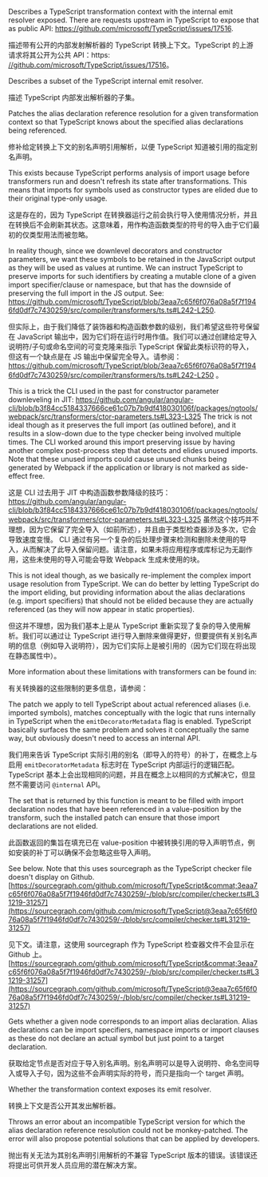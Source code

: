 Describes a TypeScript transformation context with the internal emit
resolver exposed. There are requests upstream in TypeScript to expose
that as public API: https://github.com/microsoft/TypeScript/issues/17516.

描述带有公开的内部发射解析器的 TypeScript 转换上下文。TypeScript 的上游请求将其公开为公共 API：https&#x3A; [//github.com/microsoft/TypeScript/issues/17516](https://github.com/microsoft/TypeScript/issues/17516)。

Describes a subset of the TypeScript internal emit resolver.

描述 TypeScript 内部发出解析器的子集。

Patches the alias declaration reference resolution for a given transformation context
so that TypeScript knows about the specified alias declarations being referenced.

修补给定转换上下文的别名声明引用解析，以便 TypeScript 知道被引用的指定别名声明。

This exists because TypeScript performs analysis of import usage before transformers
run and doesn't refresh its state after transformations. This means that imports
for symbols used as constructor types are elided due to their original type-only usage.

这是存在的，因为 TypeScript
在转换器运行之前会执行导入使用情况分析，并且在转换后不会刷新其状态。这意味着，用作构造函数类型的符号的导入由于它们最初的仅类型用法而被忽略。

In reality though, since we downlevel decorators and constructor parameters, we want
these symbols to be retained in the JavaScript output as they will be used as values
at runtime. We can instruct TypeScript to preserve imports for such identifiers by
creating a mutable clone of a given import specifier/clause or namespace, but that
has the downside of preserving the full import in the JS output. See:
https://github.com/microsoft/TypeScript/blob/3eaa7c65f6f076a08a5f7f1946fd0df7c7430259/src/compiler/transformers/ts.ts#L242-L250.

但实际上，由于我们降低了装饰器和构造函数参数的级别，我们希望这些符号保留在 JavaScript
输出中，因为它们将在运行时用作值。我们可以通过创建给定导入说明符/子句或命名空间的可变克隆来指示
TypeScript 保留此类标识符的导入，但这有一个缺点是在 JS 输出中保留完全导入。请参阅：
https://github.com/microsoft/TypeScript/blob/3eaa7c65f6f076a08a5f7f1946fd0df7c7430259/src/compiler/transformers/ts.ts#L242-L250
。

This is a trick the CLI used in the past  for constructor parameter downleveling in JIT:
https://github.com/angular/angular-cli/blob/b3f84cc5184337666ce61c07b7b9df418030106f/packages/ngtools/webpack/src/transformers/ctor-parameters.ts#L323-L325
The trick is not ideal though as it preserves the full import \(as outlined before\), and it
results in a slow-down due to the type checker being involved multiple times. The CLI worked
around this import preserving issue by having another complex post-process step that detects and
elides unused imports. Note that these unused imports could cause unused chunks being generated
by Webpack if the application or library is not marked as side-effect free.

这是 CLI 过去用于 JIT 中构造函数参数降级的技巧：
https://github.com/angular/angular-cli/blob/b3f84cc5184337666ce61c07b7b9df418030106f/packages/ngtools/webpack/src/transformers/ctor-parameters.ts#L323-L325 虽然这个技巧并不理想，因为它保留了完全导入（如前所述），并且由于类型检查器涉及多次，它会导致速度变慢。
CLI
通过有另一个复杂的后处理步骤来检测和删除未使用的导入，从而解决了此导入保留问题。请注意，如果未将应用程序或库标记为无副作用，这些未使用的导入可能会导致
Webpack 生成未使用的块。

This is not ideal though, as we basically re-implement the complex import usage resolution
from TypeScript. We can do better by letting TypeScript do the import eliding, but providing
information about the alias declarations \(e.g. import specifiers\) that should not be elided
because they are actually referenced \(as they will now appear in static properties\).

但这并不理想，因为我们基本上是从 TypeScript 重新实现了复杂的导入使用解析。我们可以通过让
TypeScript
进行导入删除来做得更好，但要提供有关别名声明的信息（例如导入说明符），因为它们实际上是被引用的（因为它们现在将出现在静态属性中）。

More information about these limitations with transformers can be found in:

有关转换器的这些限制的更多信息，请参阅：

The patch we apply to tell TypeScript about actual referenced aliases \(i.e. imported symbols\),
matches conceptually with the logic that runs internally in TypeScript when the
`emitDecoratorMetadata` flag is enabled. TypeScript basically surfaces the same problem and
solves it conceptually the same way, but obviously doesn't need to access an internal API.

我们用来告诉 TypeScript 实际引用的别名（即导入的符号）的补丁，在概念上与启用
`emitDecoratorMetadata` 标志时在 TypeScript 内部运行的逻辑匹配。TypeScript
基本上会出现相同的问题，并且在概念上以相同的方式解决它，但显然不需要访问 `@internal` API。

The set that is returned by this function is meant to be filled with import declaration nodes
that have been referenced in a value-position by the transform, such the installed patch can
ensure that those import declarations are not elided.

此函数返回的集旨在填充已在 value-position
中被转换引用的导入声明节点，例如安装的补丁可以确保不会忽略这些导入声明。

See below. Note that this uses sourcegraph as the TypeScript checker file doesn't display on
Github.
[https://sourcegraph.com/github.com/microsoft/TypeScript&commat;3eaa7c65f6f076a08a5f7f1946fd0df7c7430259/-/blob/src/compiler/checker.ts#L31219-31257](https://sourcegraph.com/github.com/microsoft/TypeScript@3eaa7c65f6f076a08a5f7f1946fd0df7c7430259/-/blob/src/compiler/checker.ts#L31219-31257)

见下文。请注意，这使用 sourcegraph 作为 TypeScript 检查器文件不会显示在 Github 上。
[https://sourcegraph.com/github.com/microsoft/TypeScript&commat;3eaa7c65f6f076a08a5f7f1946fd0df7c7430259/-/blob/src/compiler/checker.ts#L31219-31257](https://sourcegraph.com/github.com/microsoft/TypeScript@3eaa7c65f6f076a08a5f7f1946fd0df7c7430259/-/blob/src/compiler/checker.ts#L31219-31257)

Gets whether a given node corresponds to an import alias declaration. Alias
declarations can be import specifiers, namespace imports or import clauses
as these do not declare an actual symbol but just point to a target declaration.

获取给定节点是否对应于导入别名声明。别名声明可以是导入说明符、命名空间导入或导入子句，因为这些不会声明实际的符号，而只是指向一个
target 声明。

Whether the transformation context exposes its emit resolver.

转换上下文是否公开其发出解析器。

Throws an error about an incompatible TypeScript version for which the alias
declaration reference resolution could not be monkey-patched. The error will
also propose potential solutions that can be applied by developers.

抛出有关无法为其别名声明引用解析的不兼容 TypeScript
版本的错误。该错误还将提出可供开发人员应用的潜在解决方案。